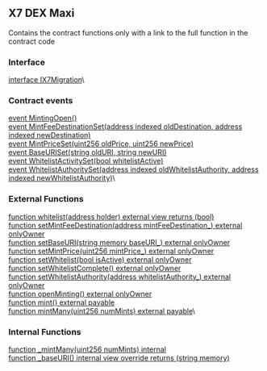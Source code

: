 ## X7 DEX Maxi

Contains the contract functions only with a link to the full function in the contract code

### Interface

[interface IX7Migration](/contracts/contract-source-code/X7DEXMaxi.sol#L1267)\

### Contract events

[event MintingOpen()](/contracts/contract-source-code/X7DEXMaxi.sol#L1287)\
[event MintFeeDestinationSet(address indexed oldDestination, address indexed newDestination)](/contracts/contract-source-code/X7DEXMaxi.sol#L1288)\
[event MintPriceSet(uint256 oldPrice, uint256 newPrice)](/contracts/contract-source-code/X7DEXMaxi.sol#L1289)\
[event BaseURISet(string oldURI, string newURI)](/contracts/contract-source-code/X7DEXMaxi.sol#L1290)\
[event WhitelistActivitySet(bool whitelistActive)](/contracts/contract-source-code/X7DEXMaxi.sol#L1291)\
[event WhitelistAuthoritySet(address indexed oldWhitelistAuthority, address indexed newWhitelistAuthority)](/contracts/contract-source-code/X7DEXMaxi.sol#L1292)\

### External Functions

[function whitelist(address holder) external view returns (bool)](/contracts/contract-source-code/X7DEXMaxi.sol#L1299)\
[function setMintFeeDestination(address mintFeeDestination\_) external onlyOwner](/contracts/contract-source-code/X7DEXMaxi.sol#L1303)\
[function setBaseURI(string memory baseURI\_) external onlyOwner](/contracts/contract-source-code/X7DEXMaxi.sol#L1310)\
[function setMintPrice(uint256 mintPrice\_) external onlyOwner](/contracts/contract-source-code/X7DEXMaxi.sol#L1317)\
[function setWhitelist(bool isActive) external onlyOwner](/contracts/contract-source-code/X7DEXMaxi.sol#L1324)\
[function setWhitelistComplete() external onlyOwner](/contracts/contract-source-code/X7DEXMaxi.sol#L1331)\
[function setWhitelistAuthority(address whitelistAuthority\_) external onlyOwner](/contracts/contract-source-code/X7DEXMaxi.sol#L1337)\
[function openMinting() external onlyOwner](/contracts/contract-source-code/X7DEXMaxi.sol#L1344)\
[function mint() external payable](/contracts/contract-source-code/X7DEXMaxi.sol#L1351)\
[function mintMany(uint256 numMints) external payable](/contracts/contract-source-code/X7DEXMaxi.sol#L1355)\

### Internal Functions

[function \_mintMany(uint256 numMints) internal](/contracts/contract-source-code/X7DEXMaxi.sol#L1359)\
[function \_baseURI() internal view override returns (string memory)](/contracts/contract-source-code/X7DEXMaxi.sol#L1383)
